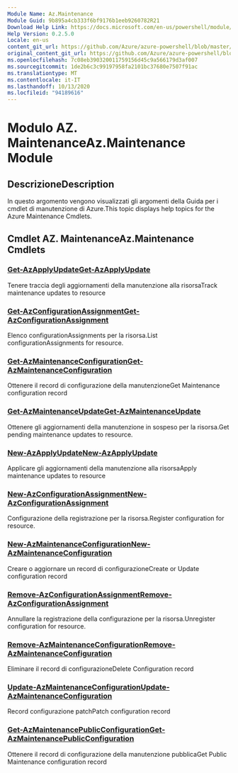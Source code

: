 ```yaml
---
Module Name: Az.Maintenance
Module Guid: 9b895a4cb333f6bf9176b1eeb9260782R21
Download Help Link: https://docs.microsoft.com/en-us/powershell/module/az.maintenance
Help Version: 0.2.5.0
Locale: en-us
content_git_url: https://github.com/Azure/azure-powershell/blob/master/src/Maintenance/Maintenance/help/Az.Maintenance.md
original_content_git_url: https://github.com/Azure/azure-powershell/blob/master/src/Maintenance/Maintenance/help/Az.Maintenance.md
ms.openlocfilehash: 7c08eb390320011759156d45c9a566179d3af007
ms.sourcegitcommit: 1de2b6c3c99197958fa2101bc37680e7507f91ac
ms.translationtype: MT
ms.contentlocale: it-IT
ms.lasthandoff: 10/13/2020
ms.locfileid: "94189616"
---
```

# <span data-ttu-id="b2590-101">Modulo AZ. Maintenance</span><span class="sxs-lookup"><span data-stu-id="b2590-101">Az.Maintenance Module</span></span>
## <span data-ttu-id="b2590-102">Descrizione</span><span class="sxs-lookup"><span data-stu-id="b2590-102">Description</span></span>
<span data-ttu-id="b2590-103">In questo argomento vengono visualizzati gli argomenti della Guida per i cmdlet di manutenzione di Azure.</span><span class="sxs-lookup"><span data-stu-id="b2590-103">This topic displays help topics for the Azure Maintenance Cmdlets.</span></span>

## <span data-ttu-id="b2590-104">Cmdlet AZ. Maintenance</span><span class="sxs-lookup"><span data-stu-id="b2590-104">Az.Maintenance Cmdlets</span></span>
### [<span data-ttu-id="b2590-105">Get-AzApplyUpdate</span><span class="sxs-lookup"><span data-stu-id="b2590-105">Get-AzApplyUpdate</span></span>](Get-AzApplyUpdate.md)
<span data-ttu-id="b2590-106">Tenere traccia degli aggiornamenti della manutenzione alla risorsa</span><span class="sxs-lookup"><span data-stu-id="b2590-106">Track maintenance updates to resource</span></span>

### [<span data-ttu-id="b2590-107">Get-AzConfigurationAssignment</span><span class="sxs-lookup"><span data-stu-id="b2590-107">Get-AzConfigurationAssignment</span></span>](Get-AzConfigurationAssignment.md)
<span data-ttu-id="b2590-108">Elenco configurationAssignments per la risorsa.</span><span class="sxs-lookup"><span data-stu-id="b2590-108">List configurationAssignments for resource.</span></span>

### [<span data-ttu-id="b2590-109">Get-AzMaintenanceConfiguration</span><span class="sxs-lookup"><span data-stu-id="b2590-109">Get-AzMaintenanceConfiguration</span></span>](Get-AzMaintenanceConfiguration.md)
<span data-ttu-id="b2590-110">Ottenere il record di configurazione della manutenzione</span><span class="sxs-lookup"><span data-stu-id="b2590-110">Get Maintenance configuration record</span></span>

### [<span data-ttu-id="b2590-111">Get-AzMaintenanceUpdate</span><span class="sxs-lookup"><span data-stu-id="b2590-111">Get-AzMaintenanceUpdate</span></span>](Get-AzMaintenanceUpdate.md)
<span data-ttu-id="b2590-112">Ottenere gli aggiornamenti della manutenzione in sospeso per la risorsa.</span><span class="sxs-lookup"><span data-stu-id="b2590-112">Get pending maintenance updates to resource.</span></span>

### [<span data-ttu-id="b2590-113">New-AzApplyUpdate</span><span class="sxs-lookup"><span data-stu-id="b2590-113">New-AzApplyUpdate</span></span>](New-AzApplyUpdate.md)
<span data-ttu-id="b2590-114">Applicare gli aggiornamenti della manutenzione alla risorsa</span><span class="sxs-lookup"><span data-stu-id="b2590-114">Apply maintenance updates to resource</span></span>

### [<span data-ttu-id="b2590-115">New-AzConfigurationAssignment</span><span class="sxs-lookup"><span data-stu-id="b2590-115">New-AzConfigurationAssignment</span></span>](New-AzConfigurationAssignment.md)
<span data-ttu-id="b2590-116">Configurazione della registrazione per la risorsa.</span><span class="sxs-lookup"><span data-stu-id="b2590-116">Register configuration for resource.</span></span>

### [<span data-ttu-id="b2590-117">New-AzMaintenanceConfiguration</span><span class="sxs-lookup"><span data-stu-id="b2590-117">New-AzMaintenanceConfiguration</span></span>](New-AzMaintenanceConfiguration.md)
<span data-ttu-id="b2590-118">Creare o aggiornare un record di configurazione</span><span class="sxs-lookup"><span data-stu-id="b2590-118">Create or Update configuration record</span></span>

### [<span data-ttu-id="b2590-119">Remove-AzConfigurationAssignment</span><span class="sxs-lookup"><span data-stu-id="b2590-119">Remove-AzConfigurationAssignment</span></span>](Remove-AzConfigurationAssignment.md)
<span data-ttu-id="b2590-120">Annullare la registrazione della configurazione per la risorsa.</span><span class="sxs-lookup"><span data-stu-id="b2590-120">Unregister configuration for resource.</span></span>

### [<span data-ttu-id="b2590-121">Remove-AzMaintenanceConfiguration</span><span class="sxs-lookup"><span data-stu-id="b2590-121">Remove-AzMaintenanceConfiguration</span></span>](Remove-AzMaintenanceConfiguration.md)
<span data-ttu-id="b2590-122">Eliminare il record di configurazione</span><span class="sxs-lookup"><span data-stu-id="b2590-122">Delete Configuration record</span></span>

### [<span data-ttu-id="b2590-123">Update-AzMaintenanceConfiguration</span><span class="sxs-lookup"><span data-stu-id="b2590-123">Update-AzMaintenanceConfiguration</span></span>](Update-AzMaintenanceConfiguration.md)
<span data-ttu-id="b2590-124">Record configurazione patch</span><span class="sxs-lookup"><span data-stu-id="b2590-124">Patch configuration record</span></span>

### [<span data-ttu-id="b2590-125">Get-AzMaintenancePublicConfiguration</span><span class="sxs-lookup"><span data-stu-id="b2590-125">Get-AzMaintenancePublicConfiguration</span></span>](Get-AzMaintenancePublicConfiguration.md)
<span data-ttu-id="b2590-126">Ottenere il record di configurazione della manutenzione pubblica</span><span class="sxs-lookup"><span data-stu-id="b2590-126">Get Public Maintenance configuration record</span></span>

